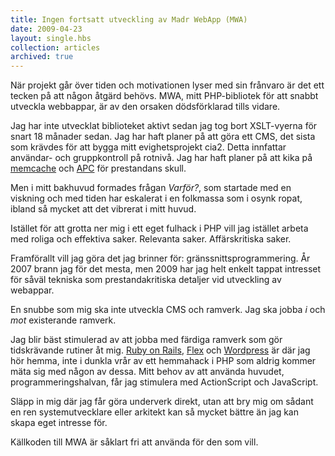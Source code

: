 ```yaml
---
title: Ingen fortsatt utveckling av Madr WebApp (MWA)
date: 2009-04-23
layout: single.hbs
collection: articles
archived: true
---
```

När projekt går över tiden och motivationen lyser med sin frånvaro är
det ett tecken på att någon åtgärd behövs. MWA, mitt PHP-bibliotek för
att snabbt utveckla webbappar, är av den orsaken dödsförklarad tills
vidare.

Jag har inte utvecklat biblioteket aktivt sedan jag tog bort XSLT-vyerna
för snart 18 månader sedan. Jag har haft planer på att göra ett CMS, det
sista som krävdes för att bygga mitt evighetsprojekt cia2. Detta
innfattar användar- och gruppkontroll på rotnivå. Jag har haft planer på
att kika på [memcache](http://www.danga.com/memcached/) och
[APC](http://se.php.net/apc) för prestandans skull.

Men i mitt bakhuvud formades frågan *Varför?*, som startade med en
viskning och med tiden har eskalerat i en folkmassa som i osynk ropat,
ibland så mycket att det vibrerat i mitt huvud.

Istället för att grotta ner mig i ett eget fulhack i PHP vill jag
istället arbeta med roliga och effektiva saker. Relevanta saker.
Affärskritiska saker.

Framförallt vill jag göra det jag brinner för: gränssnittsprogrammering.
År 2007 brann jag för det mesta, men 2009 har jag helt enkelt tappat
intresset för såväl tekniska som prestandakritiska detaljer vid
utveckling av webappar.

En snubbe som mig ska inte utveckla CMS och ramverk. Jag ska jobba *i*
och *mot* existerande ramverk.

Jag blir bäst stimulerad av att jobba med färdiga ramverk som gör
tidskrävande rutiner åt mig. [Ruby on Rails](http://rubyonrails.com),
[Flex](http://www.adobe.com/products/flex/) och
[Wordpress](http://wordpress.org) är där jag hör hemma, inte i dunkla
vrår av ett hemmahack i PHP som aldrig kommer mäta sig med någon av
dessa. Mitt behov av att använda huvudet, programmeringshalvan, får jag
stimulera med ActionScript och JavaScript.

Släpp in mig där jag får göra underverk direkt, utan att bry mig om
sådant en ren systemutvecklare eller arkitekt kan så mycket bättre än
jag kan skapa eget intresse för.

Källkoden till MWA är såklart fri att använda för den som vill.